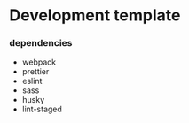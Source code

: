 # Development template

### dependencies
- webpack
- prettier
- eslint
- sass
- husky
- lint-staged
